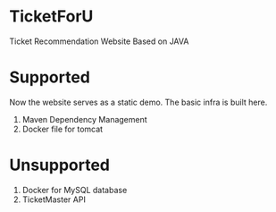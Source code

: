 # TicketForU
Ticket Recommendation Website Based on JAVA

# Supported
Now the website serves as a static demo. The basic infra is built here.

1. Maven Dependency Management
2. Docker file for tomcat

# Unsupported
1. Docker for MySQL database
2. TicketMaster API

